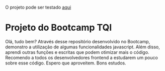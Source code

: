 O projeto pode ser testado [aqui](https://wallinsonrocha.github.io/jogo-da-memoria-bootcamp-TQI/)

# Projeto do Bootcamp TQI

Olá, tudo bem?
Através desse repositório desenvolvido no Bootcamp, demonstro a utilização de algumas funcionalidades javascript. Além disso, aprendi outras funções e escritas que podem otimizar mais o código. Recomendo a todos os desenvolvedores frontend a estudarem um pouco sobre esse código. Espero que aproveitem. Bons estudos. 
